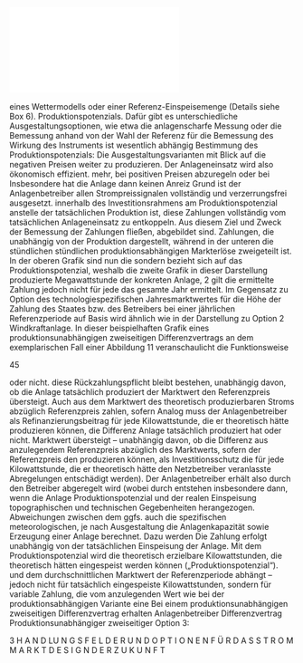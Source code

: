 ![./pages/page47.pdf](../assets/./pages/page47.pdf)




eines Wettermodells oder einer Referenz-Einspeisemenge (Details siehe Box 6).
Produktionspotenzials. Dafür gibt es unterschiedliche Ausgestaltungsoptionen, wie etwa die anlagenscharfe Messung oder die Bemessung anhand
von der Wahl der Referenz für die Bemessung des
Wirkung des Instruments ist wesentlich abhängig
Bestimmung des Produktionspotenzials: Die
Ausgestaltungsvarianten mit Blick auf die
negativen Preisen weiter zu produzieren. Der Anlageneinsatz wird also ökonomisch effizient.
mehr, bei positiven Preisen abzuregeln oder bei
Insbesondere hat die Anlage dann keinen Anreiz
Grund ist der Anlagenbetreiber allen Strompreissignalen vollständig und verzerrungsfrei ausgesetzt.
innerhalb des Investitionsrahmens am Produktionspotenzial anstelle der tatsächlichen Produktion ist, diese Zahlungen vollständig vom tatsächlichen Anlageneinsatz zu entkoppeln. Aus diesem
Ziel und Zweck der Bemessung der Zahlungen
fließen, abgebildet sind.
Zahlungen, die unabhängig von der Produktion
dargestellt, während in der unteren die stündlichen
stündlichen produktionsabhängigen Markterlöse
zweigeteilt ist. In der oberen Grafik sind nun die
sondern bezieht sich auf das Produktionspotenzial, weshalb die zweite Grafik in dieser Darstellung
produzierte Megawattstunde der konkreten Anlage,
2 gilt die ermittelte Zahlung jedoch nicht für jede
das gesamte Jahr ermittelt. Im Gegensatz zu Option
des technologiespezifischen Jahresmarktwertes für
die Höhe der Zahlung des Staates bzw. des Betreibers bei einer jährlichen Referenzperiode auf Basis
wird ähnlich wie in der Darstellung zu Option 2
Windkraftanlage. In dieser beispielhaften Grafik
eines produktionsunabhängigen zweiseitigen Differenzvertrags an dem exemplarischen Fall einer
Abbildung 11 veranschaulicht die Funktionsweise

45

oder nicht.
diese Rückzahlungspflicht bleibt bestehen, unabhängig davon, ob die Anlage tatsächlich produziert
der Marktwert den Referenzpreis übersteigt. Auch
aus dem Marktwert des theoretisch produzierbaren Stroms abzüglich Referenzpreis zahlen, sofern
Analog muss der Anlagenbetreiber als Refinanzierungsbeitrag für jede Kilowattstunde, die er theoretisch hätte produzieren können, die Differenz
Anlage tatsächlich produziert hat oder nicht.
Marktwert übersteigt – unabhängig davon, ob die
Differenz aus anzulegendem Referenzpreis abzüglich des Marktwerts, sofern der Referenzpreis den
produzieren können, als Investitionsschutz die
für jede Kilowattstunde, die er theoretisch hätte
den Netzbetreiber veranlasste Abregelungen entschädigt werden). Der Anlagenbetreiber erhält also
durch den Betreiber abgeregelt wird (wobei durch
entstehen insbesondere dann, wenn die Anlage
Produktionspotenzial und der realen Einspeisung
topographischen und technischen Gegebenheiten herangezogen. Abweichungen zwischen dem
ggfs. auch die spezifischen meteorologischen,
je nach Ausgestaltung die Anlagenkapazität sowie
Erzeugung einer Anlage berechnet. Dazu werden
Die Zahlung erfolgt unabhängig von der tatsächlichen Einspeisung der Anlage. Mit dem Produktionspotenzial wird die theoretisch erzielbare
Kilowattstunden, die theoretisch hätten eingespeist werden können („Produktionspotenzial“).
und dem durchschnittlichen Marktwert der Referenzperiode abhängt – jedoch nicht für tatsächlich eingespeiste Kilowattstunden, sondern für
variable Zahlung, die vom anzulegenden Wert
wie bei der produktionsabhängigen Variante eine
Bei einem produktionsunabhängigen zweiseitigen Differenzvertrag erhalten Anlagenbetreiber
Differenzvertrag
Produktionsunabhängiger zweiseitiger
Option 3:

3 H A N D LU N G S F E L D E R U N D O P T I O N E N F Ü R D A S S T R O M M A R K T D E S I G N D E R Z U K U N F T
